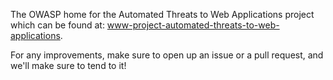 The OWASP home for the Automated Threats to Web Applications project which can be found at: [www-project-automated-threats-to-web-applications](https://owasp.org/www-automated-threats-to-web-applications/).

For any improvements, make sure to open up an issue or a pull request, and we'll make sure to tend to it!
